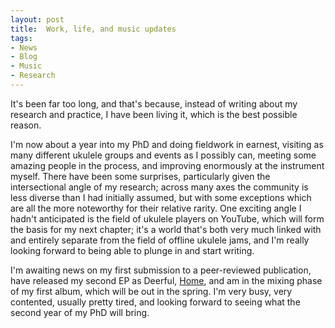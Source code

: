 ```yaml
---
layout: post
title:  Work, life, and music updates
tags:
- News
- Blog
- Music
- Research
---
```


It's been far too long, and that's because, instead of writing about my research and practice, I have been living it, which is the best possible reason. 

I'm now about a year into my PhD and doing fieldwork in earnest, visiting as many different ukulele groups and events as I possibly can, meeting some amazing people in the process, and improving enormously at the instrument myself. There have been some surprises, particularly given the intersectional angle of my research; across many axes the community is less diverse than I had initially assumed, but with some exceptions which are all the more noteworthy for their relative rarity. One exciting angle I hadn't anticipated is the field of ukulele players on YouTube, which will form the basis for my next chapter; it's a world that's both very much linked with and entirely separate from the field of offline ukulele jams, and I'm really looking forward to being able to plunge in and start writing.

I'm awaiting news on my first submission to a peer-reviewed publication, have released my second EP as Deerful, [Home](https://wiaiwya.bandcamp.com/album/home-ep), and am in the mixing phase of my first album, which will be out in the spring. I'm very busy, very contented, usually pretty tired, and looking forward to seeing what the second year of my PhD will bring.  